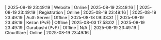 | 2025-08-19 23:49:19 | Website | Online | 2025-08-19 23:49:16 |
| 2025-08-19 23:49:19 | Registration | Online | 2025-08-19 23:49:16 |
| 2025-08-19 23:49:19 | Auth Server | Offline | 2025-08-18 09:33:31 |
| 2025-08-19 23:49:19 | Kezan (PvE) | Offline | 2025-08-03 17:58:02 |
| 2025-08-19 23:49:19 | Gurubashi (PvP) | Offline | N/A |
| 2025-08-19 23:49:19 | Cloudflare | Online | 2025-08-19 23:49:16 |
